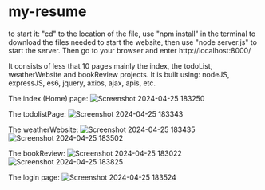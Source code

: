 # my-resume

to start it:
  "cd" to the location of the file,
  use "npm install" in the terminal to download the files needed to start the website,
  then use "node server.js" to start the server.
  Then go to your browser and enter http://localhost:8000/
  
It consists of less that 10 pages mainly the index, the todoList, weatherWebsite and bookReview projects.
It is built using:
  nodeJS,
  expressJS,
  es6,
  jquery,
  axios,
  ajax,
  apis,
  etc.

The index (Home) page:
![Screenshot 2024-04-25 183250](https://github.com/devondevos/d4s_new_resume/assets/52822153/8b794386-7ec2-4182-9faf-71767341f515)

 

The todolistPage:
![Screenshot 2024-04-25 183343](https://github.com/devondevos/d4s_new_resume/assets/52822153/49a7ebf7-1fa1-4d72-aa0d-4c4ebd658820)



The weatherWebsite:
![Screenshot 2024-04-25 183435](https://github.com/devondevos/d4s_new_resume/assets/52822153/397bacc3-ad80-484f-8d3c-2173302091ee)
![Screenshot 2024-04-25 183502](https://github.com/devondevos/d4s_new_resume/assets/52822153/fa73a107-ecb3-4c6b-8227-aadf2e4a18b7)




The bookReview: 
![Screenshot 2024-04-25 183022](https://github.com/devondevos/d4s_new_resume/assets/52822153/b6014bca-a8a9-4fae-8950-86942621fa9a)
![Screenshot 2024-04-25 183825](https://github.com/devondevos/d4s_new_resume/assets/52822153/b009b5dd-ec62-439b-8eab-3da167104854)



The login page:
![Screenshot 2024-04-25 183524](https://github.com/devondevos/d4s_new_resume/assets/52822153/0ef2fa9a-880c-42ad-bce2-629dd48243a4)


